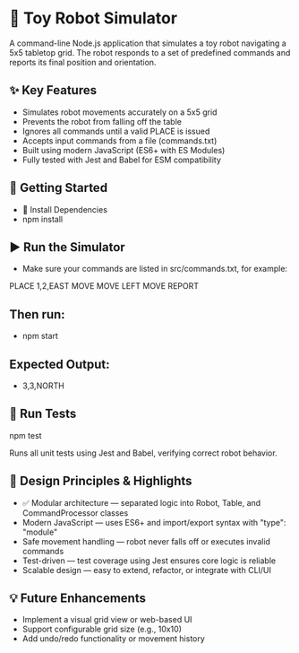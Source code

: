 # 🤖 Toy Robot Simulator
A command-line Node.js application that simulates a toy robot navigating a 5x5 tabletop grid. The robot responds to a set of predefined commands and reports its final position and orientation.

## ✨ Key Features
- Simulates robot movements accurately on a 5x5 grid
- Prevents the robot from falling off the table
- Ignores all commands until a valid PLACE is issued
- Accepts input commands from a file (commands.txt)
- Built using modern JavaScript (ES6+ with ES Modules)
- Fully tested with Jest and Babel for ESM compatibility



## 🚀 Getting Started
- 🔧 Install Dependencies
- npm install

## ▶️ Run the Simulator
 - Make sure your commands are listed in src/commands.txt, for example:

PLACE 1,2,EAST
MOVE
MOVE
LEFT
MOVE
REPORT

## Then run:
- npm start

## Expected Output:
- 3,3,NORTH

## 🧪 Run Tests
npm test

Runs all unit tests using Jest and Babel, verifying correct robot behavior.

## 🧠 Design Principles & Highlights
- ✅ Modular architecture — separated logic into Robot, Table, and CommandProcessor classes
- Modern JavaScript — uses ES6+ and import/export syntax with "type": "module"
- Safe movement handling — robot never falls off or executes invalid commands
- Test-driven — test coverage using Jest ensures core logic is reliable
- Scalable design — easy to extend, refactor, or integrate with CLI/UI

## 💡 Future Enhancements
- Implement a visual grid view or web-based UI
- Support configurable grid size (e.g., 10x10)
- Add undo/redo functionality or movement history